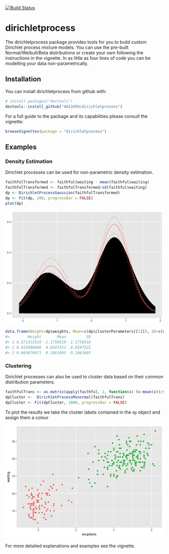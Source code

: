 
<!-- README.md is generated from README.Rmd. Please edit that file -->
[![Build Status](https://travis-ci.org/dm13450/dirichletprocess.svg?branch=master)](https://travis-ci.org/dm13450/dirichletprocess)

dirichletprocess
================

The dirichletprocess package provides tools for you to build custom Dirichlet process mixture models. You can use the pre-built Normal/Weibull/Beta distributions or create your own following the instructions in the vignette. In as little as four lines of code you can be modelling your data non-parametrically.

Installation
------------

You can install dirichletprocess from github with:

``` r
# install.packages("devtools")
devtools::install_github("dm13450/dirichletprocess")
```

For a full guide to the package and its capabilities please consult the vignette:

``` r
browseVignettes(package = "dirichletprocess")
```

Examples
--------

### Density Estimation

Dirichlet processes can be used for non-parametric density estimation.

``` r
faithfulTransformed <- faithful$waiting - mean(faithful$waiting)
faithfulTransformed <- faithfulTransformed/sd(faithful$waiting)
dp <- DirichletProcessGaussian(faithfulTransformed)
dp <- Fit(dp, 100, progressBar = FALSE)
plot(dp)
```

![](vignettes/img/density-1.png)

``` r
data.frame(Weight=dp$weights, Mean=c(dp$clusterParameters[[1]]), SD=c(dp$clusterParameters[[1]]))
#>        Weight       Mean         SD
#> 1 0.371323529 -1.1756510 -1.1756510
#> 2 0.625000000  0.6597522  0.6597522
#> 3 0.003676471  0.1061095  0.1061095
```

### Clustering

Dirichlet processes can also be used to cluster data based on their common distribution parameters.

``` r
faithfulTrans <- as.matrix(apply(faithful, 2, function(x) (x-mean(x))/sd(x)))
dpCluster <-  DirichletProcessMvnormal(faithfulTrans)
dpCluster <- Fit(dpCluster, 1000, progressBar = FALSE)
```

To plot the results we take the cluster labels contained in the `dp` object and assign them a colour

![](vignettes/img/clusteringplot-1.png)

For more detailed explanations and examples see the vignette.
